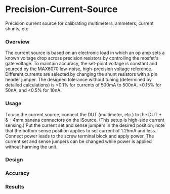 # Precision-Current-Source
Precision current source for calibrating multimeters, ammeters, current shunts, etc.

### Overview
The current source is based on an electronic load in which an op amp sets a known voltage drop across precision resistors by controlling the mosfet's gate voltage. To maintain accuracy, the set-point voltage is constant and sourced by the MAX6070 low-noise, high-precision voltage reference. Different currents are selected by changing the shunt resistors with a pin header jumper. The designed tolerance without tuning (determined by detailed calculations) is <0.1% for currents of 500mA to 500nA, <0.15% for 50nA, and <0.5% for 10nA.

### Usage
To use the current source, connect the DUT (multimeter, etc.) to the DUT + & - 4mm banana connectors on the iSource. (This setup is high-side current sensing.) Put the current set and sense jumpers in the desired position; note that the bottom sense position applies to set current of 1.25mA and less. Connect power leads to the screw terminal block and apply power. The current set and sense jumpers can be changed while power is applied without harming the unit.

### Design


### Accuracy


### Results

